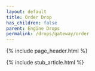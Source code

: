 ```yaml
---
layout: default
title: Order Drop
has_children: false
parent: Engine Drops
permalink: /drops/gateway/order
---
```


{% include page_header.html %}

{% include stub_article.html %}